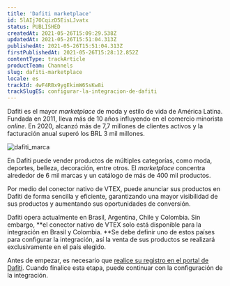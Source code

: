 ```yaml
---
title: 'Dafiti marketplace'
id: 5lAIj7OCqizD5EisLJvatx
status: PUBLISHED
createdAt: 2021-05-26T15:09:29.538Z
updatedAt: 2021-05-26T15:51:04.313Z
publishedAt: 2021-05-26T15:51:04.313Z
firstPublishedAt: 2021-05-26T15:28:12.852Z
contentType: trackArticle
productTeam: Channels
slug: dafiti-marketplace
locale: es
trackId: 4wF4RBx9ygEkimW6SsKw8i
trackSlugES: configurar-la-integracion-de-dafiti
---
```


Dafiti es el mayor _marketplace_ de moda y estilo de vida de América Latina. Fundada en 2011, lleva más de 10 años influyendo en el comercio minorista _online_. En 2020, alcanzó más de 7,7 millones de clientes activos y la facturación anual superó los BRL 3 mil millones.

![dafiti_marca](https://drive.google.com/uc?export=download&id=1YlSc_8OvOZSAmnvTdRlqMleNkceEh7ok)

En Dafiti puede vender productos de múltiples categorías, como moda, deportes, belleza, decoración, entre otros. El _marketplace_ concentra alrededor de 6 mil marcas y un catálogo de más de 400 mil productos.

Por medio del conector nativo de VTEX, puede anunciar sus productos en Dafiti de forma sencilla y eficiente, garantizando una mayor visibilidad de sus productos y aumentando sus oportunidades de conversión.

Dafiti opera actualmente en Brasil, Argentina, Chile y Colombia. Sin embargo, **el conector nativo de VTEX solo está disponible para la integración en Brasil y Colombia. **Se debe definir uno de estos países para configurar la integración, así la venta de sus productos se realizará exclusivamente en el país elegido.

Antes de empezar, es necesario que [realice su registro en el portal de Dafiti](https://www.dafiti.com.co/). Cuando finalice esta etapa, puede continuar con la configuración de la integración.

